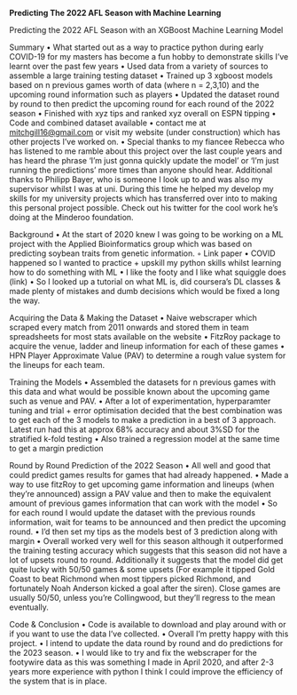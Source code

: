 **Predicting The 2022 AFL Season with Machine Learning**

Predicting the 2022 AFL Season with an XGBoost Machine Learning Model

Summary
    • What started out as a way to practice python during early COVID-19 for my masters has become a fun hobby to demonstrate skills I’ve learnt over the past few years
    • Used data from a variety of sources to assemble a large training testing dataset
    • Trained up 3 xgboost models based on n previous games worth of data (where n = 2,3,10) and the upcoming round information such as players
    • Updated the dataset round by round to then predict the upcoming round for each round of the 2022 season
    • Finished with xyz tips and ranked xyz overall on ESPN tipping
    • Code and combined dataset available
    • contact me at mitchgill16@gmail.com or visit my website (under construction) which has other projects I’ve worked on.
    • Special thanks to my fiancee Rebecca who has listened to me ramble about this project over the last couple years and has heard the phrase ‘I’m just gonna quickly update the model’ or ‘I’m just running the predictions’ more times than anyone should hear. Additional thanks to Philipp Bayer, who is someone I look up to and was also my supervisor whilst I was at uni. During this time he helped my develop my skills for my university projects which has transferred over into to making this personal project possible. Check out his twitter for the cool work he’s doing at the Minderoo foundation.

Background
    • At the start of 2020 knew I was going to be working on a ML project with the Applied Bioinformatics group which was based on predicting soybean traits from genetic information.
        ◦ Link paper
    • COVID happened so I wanted to practice + upskill my python skills whilst learning how to do something with ML
    • I like the footy and I like what squiggle does (link)
    • So I looked up a tutorial on what ML is, did coursera’s DL classes & made plenty of mistakes and dumb decisions which would be fixed a long the way.

Acquiring the Data & Making the Dataset
    • Naive webscraper which scraped every match from 2011 onwards and stored them in team spreadsheets for most stats available on the website
    • FitzRoy package to acquire the venue, ladder and lineup information for each of these games
    • HPN Player Approximate Value (PAV) to determine a rough value system for the lineups for each team. 
      
Training the Models
    • Assembled the datasets for n previous games with this data and what would be possible known about the upcoming game such as venue and PAV.
    • After a lot of experimentation, hyperparamter tuning and trial + error optimisation decided that the best combination was to get each of the 3 models to make a prediction in a best of 3 approach. Latest run had this at approx 68% accuracy and about 3%SD for the stratified k-fold testing
    • Also trained a regression model at the same time to get a margin prediction
      
Round by Round Prediction of the 2022 Season
    • All well and good that could predict games results for games that had already happened. 
    • Made a way to use fitzRoy to get upcoming game information and lineups (when they’re announced) assign a PAV value and then to make the equivalent amount of previous games information that can work with the model
    • So for each round I would update the dataset with the previous rounds information, wait for teams to be announced and then predict the upcoming round. 
    • I’d then set my tips as the models best of 3 prediction along with margin
    • Overall worked very well for this season although it outperformed the training testing accuracy which suggests that this season did not have a lot of upsets round to round. Additionally it suggests that the model did get quite lucky with 50/50 games & some upsets (For example it tipped Gold Coast to beat Richmond when most tippers picked Richmond, and fortunately Noah Anderson kicked a goal after the siren). Close games are usually 50/50, unless you’re Collingwood, but they’ll regress to the mean eventually. 
      
Code & Conclusion
    • Code is available to download and play around with or if you want to use the data I’ve collected.
    • Overall I’m pretty happy with this project.
    • I intend to update the data round by round and do predictions for the 2023 season. 
    • I would like to try and fix the webscraper for the footywire data as this was something I made in April 2020, and after 2-3 years more experience with python I think I could improve the efficiency of the system that is in place. 
